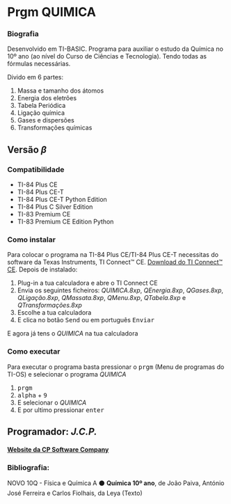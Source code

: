 
<h1>Prgm QUIMICA</h1>

<h3>Biografia</h3>

<p>Desenvolvido em TI-BASIC. Programa para auxiliar o estudo da Química no 10º ano (ao nível do Curso de Ciências e Tecnologia). Tendo todas as fórmulas necessárias.</p>
<p>Divido em 6 partes:</p><ol> 
<li>Massa e tamanho dos átomos</li>
<li>Energia dos eletrões</li>
<li>Tabela Periódica</li>
<li>Ligação química</li>
<li>Gases e dispersões</li>
<li>Transformações químicas</li>
</ol>

<h2>Versão <em><strong>β</strong></em></h2>

<h3>Compatibilidade</h3>

<ul>
 <li>TI-84 Plus CE</li>
  <li>TI-84 Plus CE-T</li>
   <li>TI-84 Plus CE-T Python Edition</li>
    <li>TI-84 Plus C Silver Edition</li>
     <li>TI-83 Premium CE</li>
      <li>TI-83 Premium CE Edition Python</li>
      </ul>
<h3>Como instalar</h3>

<p>Para colocar o programa na TI-84 Plus CE/TI-84 Plus CE-T necessitas do software da Texas Instruments, TI Connect™ CE. <a href="https://education.ti.com/pt/produtos/computer-software/ti-connect-ce-sw"> Download do TI Connect™ CE</a>. Depois de instalado:
<ol>
     <li>Plug-in a tua calculadora e abre o TI Connect CE</li>
          <li>Envia os seguintes ficheiros: <em>QUIMICA.8xp</em>, <em>QEnergia.8xp</em>, <em>QGases.8xp</em>, <em>QLigação.8xp</em>, <em>QMassata.8xp</em>, <em>QMenu.8xp</em>, <em>QTabela.8xp</em> e <em>QTransformações.8xp</em></li>
               <li>Escolhe a tua calculadora</li>
                    <li>E clica no botão <kbd>Send</kbd> ou em português <kbd>Enviar</kbd></li>
                    </ol>
<p> E agora já tens o <em>QUIMICA</em> na tua calculadora</p>

<h3>Como executar</h3>

<p> Para executar o programa basta pressionar o <kbd>prgm</kbd> (Menu de programas do TI-OS) e selecionar o programa <em>QUIMICA</em></p>

<ol>
     <li><kbd>prgm</kbd></li>
          <li><kbd>alpha</kbd> + <kbd>9</kbd></li>
               <li>E selecionar o <em>QUIMICA</em></li>
                    <li>E por ultimo pressionar <kbd>enter</kbd></li>
                    </ol>
<h2>Programador: <strong><em>J.C.P.</em></strong></h2>

<h4><a href="http://cpsoftwarecompany.epizy.com">Website da CP Software 
Company</a></h4>

<h3>Bibliografia:</h3>
<p>NOVO 10Q - Física e Química A ⚫ <strong>Química 10º ano</strong>, de João Paiva, António José Ferreira e Carlos Fiolhais, da Leya (Texto)</p>
